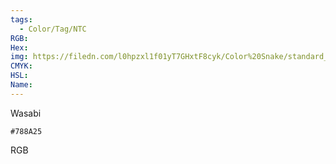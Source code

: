 ```yaml
---
tags:
  - Color/Tag/NTC
RGB:
Hex:
img: https://filedn.com/l0hpzxl1f01yT7GHxtF8cyk/Color%20Snake/standard_csv_to_svg/788A25.svg
CMYK:
HSL:
Name:
---
```

Wasabi
```palette
#788A25
```
RGB
